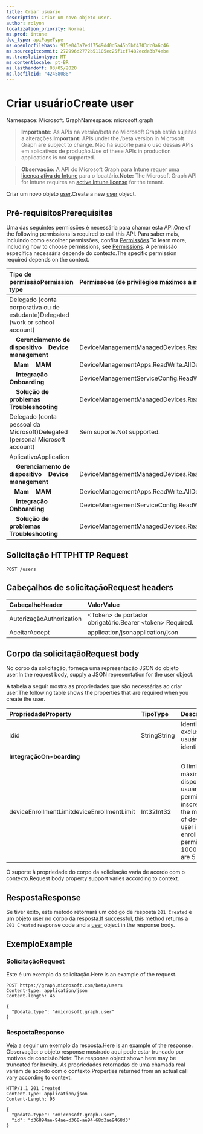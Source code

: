 ```yaml
---
title: Criar usuário
description: Criar um novo objeto user.
author: rolyon
localization_priority: Normal
ms.prod: intune
doc_type: apiPageType
ms.openlocfilehash: 915e043a7ed17549dd0d5a45b5bf4703dc0a6c46
ms.sourcegitcommit: 272996d2772b51105ec25f1cf7482ecda3b74ebe
ms.translationtype: MT
ms.contentlocale: pt-BR
ms.lasthandoff: 03/05/2020
ms.locfileid: "42458088"
---
```

# <a name="create-user"></a><span data-ttu-id="92097-103">Criar usuário</span><span class="sxs-lookup"><span data-stu-id="92097-103">Create user</span></span>

<span data-ttu-id="92097-104">Namespace: Microsoft. Graph</span><span class="sxs-lookup"><span data-stu-id="92097-104">Namespace: microsoft.graph</span></span>

> <span data-ttu-id="92097-105">**Importante:** As APIs na versão/beta no Microsoft Graph estão sujeitas a alterações.</span><span class="sxs-lookup"><span data-stu-id="92097-105">**Important:** APIs under the /beta version in Microsoft Graph are subject to change.</span></span> <span data-ttu-id="92097-106">Não há suporte para o uso dessas APIs em aplicativos de produção.</span><span class="sxs-lookup"><span data-stu-id="92097-106">Use of these APIs in production applications is not supported.</span></span>

> <span data-ttu-id="92097-107">**Observação:** A API do Microsoft Graph para Intune requer uma [licença ativa do Intune](https://go.microsoft.com/fwlink/?linkid=839381) para o locatário.</span><span class="sxs-lookup"><span data-stu-id="92097-107">**Note:** The Microsoft Graph API for Intune requires an [active Intune license](https://go.microsoft.com/fwlink/?linkid=839381) for the tenant.</span></span>

<span data-ttu-id="92097-108">Criar um novo objeto [user](../resources/intune-shared-user.md).</span><span class="sxs-lookup"><span data-stu-id="92097-108">Create a new [user](../resources/intune-shared-user.md) object.</span></span>

## <a name="prerequisites"></a><span data-ttu-id="92097-109">Pré-requisitos</span><span class="sxs-lookup"><span data-stu-id="92097-109">Prerequisites</span></span>

<span data-ttu-id="92097-110">Uma das seguintes permissões é necessária para chamar esta API.</span><span class="sxs-lookup"><span data-stu-id="92097-110">One of the following permissions is required to call this API.</span></span> <span data-ttu-id="92097-111">Para saber mais, incluindo como escolher permissões, confira [Permissões](/graph/permissions-reference).</span><span class="sxs-lookup"><span data-stu-id="92097-111">To learn more, including how to choose permissions, see [Permissions](/graph/permissions-reference).</span></span>  <span data-ttu-id="92097-112">A permissão específica necessária depende do contexto.</span><span class="sxs-lookup"><span data-stu-id="92097-112">The specific permission required depends on the context.</span></span>

|<span data-ttu-id="92097-113">Tipo de permissão</span><span class="sxs-lookup"><span data-stu-id="92097-113">Permission type</span></span>|<span data-ttu-id="92097-114">Permissões (de privilégios máximos a mínimos)</span><span class="sxs-lookup"><span data-stu-id="92097-114">Permissions (from most to least privileged)</span></span>|
|:---|:---|
|<span data-ttu-id="92097-115">Delegado (conta corporativa ou de estudante)</span><span class="sxs-lookup"><span data-stu-id="92097-115">Delegated (work or school account)</span></span>||
| <span data-ttu-id="92097-116">&nbsp; &nbsp; **Gerenciamento de dispositivo**</span><span class="sxs-lookup"><span data-stu-id="92097-116">&nbsp; &nbsp; **Device management**</span></span> | <span data-ttu-id="92097-117">DeviceManagementManagedDevices.ReadWrite.All</span><span class="sxs-lookup"><span data-stu-id="92097-117">DeviceManagementManagedDevices.ReadWrite.All</span></span>|
| <span data-ttu-id="92097-118">&nbsp;&nbsp; **Mam**</span><span class="sxs-lookup"><span data-stu-id="92097-118">&nbsp; &nbsp; **MAM**</span></span> | <span data-ttu-id="92097-119">DeviceManagementApps.ReadWrite.All</span><span class="sxs-lookup"><span data-stu-id="92097-119">DeviceManagementApps.ReadWrite.All</span></span>|
| <span data-ttu-id="92097-120">&nbsp; &nbsp; **Integração**</span><span class="sxs-lookup"><span data-stu-id="92097-120">&nbsp; &nbsp; **Onboarding**</span></span> | <span data-ttu-id="92097-121">DeviceManagementServiceConfig.ReadWrite.All</span><span class="sxs-lookup"><span data-stu-id="92097-121">DeviceManagementServiceConfig.ReadWrite.All</span></span>|
| <span data-ttu-id="92097-122">&nbsp; &nbsp; **Solução de problemas**</span><span class="sxs-lookup"><span data-stu-id="92097-122">&nbsp; &nbsp; **Troubleshooting**</span></span> | <span data-ttu-id="92097-123">DeviceManagementManagedDevices.ReadWrite.All</span><span class="sxs-lookup"><span data-stu-id="92097-123">DeviceManagementManagedDevices.ReadWrite.All</span></span>|
|<span data-ttu-id="92097-124">Delegado (conta pessoal da Microsoft)</span><span class="sxs-lookup"><span data-stu-id="92097-124">Delegated (personal Microsoft account)</span></span>|<span data-ttu-id="92097-125">Sem suporte.</span><span class="sxs-lookup"><span data-stu-id="92097-125">Not supported.</span></span>|
|<span data-ttu-id="92097-126">Aplicativo</span><span class="sxs-lookup"><span data-stu-id="92097-126">Application</span></span>||
| <span data-ttu-id="92097-127">&nbsp; &nbsp; **Gerenciamento de dispositivo**</span><span class="sxs-lookup"><span data-stu-id="92097-127">&nbsp; &nbsp; **Device management**</span></span> | <span data-ttu-id="92097-128">DeviceManagementManagedDevices.ReadWrite.All</span><span class="sxs-lookup"><span data-stu-id="92097-128">DeviceManagementManagedDevices.ReadWrite.All</span></span>|
| <span data-ttu-id="92097-129">&nbsp;&nbsp; **Mam**</span><span class="sxs-lookup"><span data-stu-id="92097-129">&nbsp; &nbsp; **MAM**</span></span> | <span data-ttu-id="92097-130">DeviceManagementApps.ReadWrite.All</span><span class="sxs-lookup"><span data-stu-id="92097-130">DeviceManagementApps.ReadWrite.All</span></span>|
| <span data-ttu-id="92097-131">&nbsp; &nbsp; **Integração**</span><span class="sxs-lookup"><span data-stu-id="92097-131">&nbsp; &nbsp; **Onboarding**</span></span> | <span data-ttu-id="92097-132">DeviceManagementServiceConfig.ReadWrite.All</span><span class="sxs-lookup"><span data-stu-id="92097-132">DeviceManagementServiceConfig.ReadWrite.All</span></span>|
| <span data-ttu-id="92097-133">&nbsp; &nbsp; **Solução de problemas**</span><span class="sxs-lookup"><span data-stu-id="92097-133">&nbsp; &nbsp; **Troubleshooting**</span></span> | <span data-ttu-id="92097-134">DeviceManagementManagedDevices.ReadWrite.All</span><span class="sxs-lookup"><span data-stu-id="92097-134">DeviceManagementManagedDevices.ReadWrite.All</span></span>|

## <a name="http-request"></a><span data-ttu-id="92097-135">Solicitação HTTP</span><span class="sxs-lookup"><span data-stu-id="92097-135">HTTP Request</span></span>

<!-- {
  "blockType": "ignored"
}
-->
``` http
POST /users
```

## <a name="request-headers"></a><span data-ttu-id="92097-136">Cabeçalhos de solicitação</span><span class="sxs-lookup"><span data-stu-id="92097-136">Request headers</span></span>

|<span data-ttu-id="92097-137">Cabeçalho</span><span class="sxs-lookup"><span data-stu-id="92097-137">Header</span></span>|<span data-ttu-id="92097-138">Valor</span><span class="sxs-lookup"><span data-stu-id="92097-138">Value</span></span>|
|:---|:---|
|<span data-ttu-id="92097-139">Autorização</span><span class="sxs-lookup"><span data-stu-id="92097-139">Authorization</span></span>|<span data-ttu-id="92097-140">&lt;Token&gt; de portador obrigatório.</span><span class="sxs-lookup"><span data-stu-id="92097-140">Bearer &lt;token&gt; Required.</span></span>|
|<span data-ttu-id="92097-141">Aceitar</span><span class="sxs-lookup"><span data-stu-id="92097-141">Accept</span></span>|<span data-ttu-id="92097-142">application/json</span><span class="sxs-lookup"><span data-stu-id="92097-142">application/json</span></span>|

## <a name="request-body"></a><span data-ttu-id="92097-143">Corpo da solicitação</span><span class="sxs-lookup"><span data-stu-id="92097-143">Request body</span></span>

<span data-ttu-id="92097-144">No corpo da solicitação, forneça uma representação JSON do objeto user.</span><span class="sxs-lookup"><span data-stu-id="92097-144">In the request body, supply a JSON representation for the user object.</span></span>

<span data-ttu-id="92097-145">A tabela a seguir mostra as propriedades que são necessárias ao criar user.</span><span class="sxs-lookup"><span data-stu-id="92097-145">The following table shows the properties that are required when you create the user.</span></span>

|<span data-ttu-id="92097-146">Propriedade</span><span class="sxs-lookup"><span data-stu-id="92097-146">Property</span></span>|<span data-ttu-id="92097-147">Tipo</span><span class="sxs-lookup"><span data-stu-id="92097-147">Type</span></span>|<span data-ttu-id="92097-148">Descrição</span><span class="sxs-lookup"><span data-stu-id="92097-148">Description</span></span>|
|:---|:---|:---|
|<span data-ttu-id="92097-149">id</span><span class="sxs-lookup"><span data-stu-id="92097-149">id</span></span>|<span data-ttu-id="92097-150">String</span><span class="sxs-lookup"><span data-stu-id="92097-150">String</span></span>|<span data-ttu-id="92097-151">Identificador exclusivo do usuário.</span><span class="sxs-lookup"><span data-stu-id="92097-151">Unique identifier of the user.</span></span>|
|<span data-ttu-id="92097-152">**Integração**</span><span class="sxs-lookup"><span data-stu-id="92097-152">**On-boarding**</span></span>||
|<span data-ttu-id="92097-153">deviceEnrollmentLimit</span><span class="sxs-lookup"><span data-stu-id="92097-153">deviceEnrollmentLimit</span></span>|<span data-ttu-id="92097-154">Int32</span><span class="sxs-lookup"><span data-stu-id="92097-154">Int32</span></span>|<span data-ttu-id="92097-155">O limite do número máximo de dispositivos que o usuário tem permissão para inscrever.</span><span class="sxs-lookup"><span data-stu-id="92097-155">The limit on the maximum number of devices that the user is permitted to enroll.</span></span> <span data-ttu-id="92097-156">Os valores permitidos vão de 5 a 1000.</span><span class="sxs-lookup"><span data-stu-id="92097-156">Allowed values are 5 or 1000.</span></span>|

<span data-ttu-id="92097-157">O suporte à propriedade do corpo da solicitação varia de acordo com o contexto.</span><span class="sxs-lookup"><span data-stu-id="92097-157">Request body property support varies according to context.</span></span>

## <a name="response"></a><span data-ttu-id="92097-158">Resposta</span><span class="sxs-lookup"><span data-stu-id="92097-158">Response</span></span>

<span data-ttu-id="92097-159">Se tiver êxito, este método retornará um código de resposta `201 Created` e um objeto [user](../resources/intune-shared-user.md) no corpo da resposta.</span><span class="sxs-lookup"><span data-stu-id="92097-159">If successful, this method returns a `201 Created` response code and a [user](../resources/intune-shared-user.md) object in the response body.</span></span>

## <a name="example"></a><span data-ttu-id="92097-160">Exemplo</span><span class="sxs-lookup"><span data-stu-id="92097-160">Example</span></span>

### <a name="request"></a><span data-ttu-id="92097-161">Solicitação</span><span class="sxs-lookup"><span data-stu-id="92097-161">Request</span></span>

<span data-ttu-id="92097-162">Este é um exemplo da solicitação.</span><span class="sxs-lookup"><span data-stu-id="92097-162">Here is an example of the request.</span></span>

``` http
POST https://graph.microsoft.com/beta/users
Content-type: application/json
Content-length: 46

{
  "@odata.type": "#microsoft.graph.user"
}
```

### <a name="response"></a><span data-ttu-id="92097-163">Resposta</span><span class="sxs-lookup"><span data-stu-id="92097-163">Response</span></span>

<span data-ttu-id="92097-164">Veja a seguir um exemplo da resposta.</span><span class="sxs-lookup"><span data-stu-id="92097-164">Here is an example of the response.</span></span> <span data-ttu-id="92097-165">Observação: o objeto response mostrado aqui pode estar truncado por motivos de concisão.</span><span class="sxs-lookup"><span data-stu-id="92097-165">Note: The response object shown here may be truncated for brevity.</span></span> <span data-ttu-id="92097-166">As propriedades retornadas de uma chamada real variam de acordo com o contexto.</span><span class="sxs-lookup"><span data-stu-id="92097-166">Properties returned from an actual call vary according to context.</span></span>

``` http
HTTP/1.1 201 Created
Content-Type: application/json
Content-Length: 95

{
  "@odata.type": "#microsoft.graph.user",
  "id": "d36894ae-94ae-d368-ae94-68d3ae9468d3"
}
```











